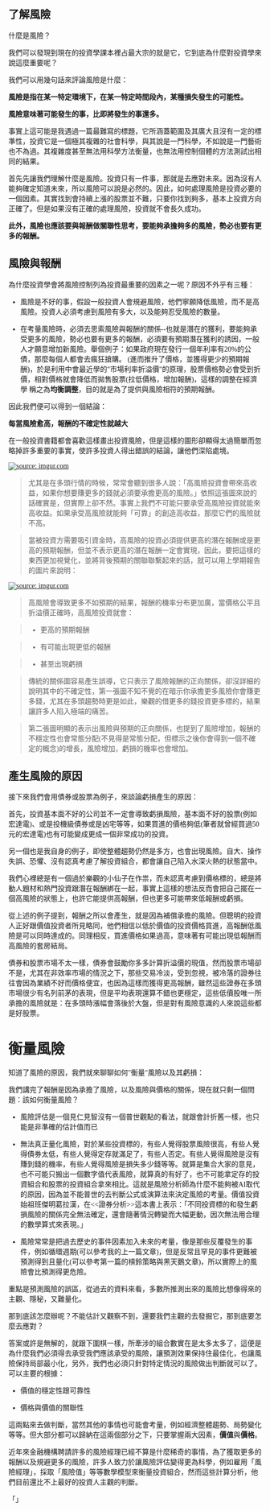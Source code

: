 <body style="font-family:'微軟正黑體';">

## 了解風險

什麼是風險？

我們可以發現到現在的投資學課本裡占最大宗的就是它，它到底為什麼對投資學來說這麼重要呢？

我們可以用幾句話來評論風險是什麼：

**風險是指在某一特定環境下，在某一特定時間段內，某種損失發生的可能性。**
    
**風險意味著可能發生的事，比即將發生的事還多。**

事實上這可能是我遇過一篇最難寫的標題，它所涵蓋範圍及其廣大且沒有一定的標準性，投資它是一個極其複雜的社會科學，與其說是一門科學，不如說是一門藝術也不為過。其複雜度甚至無法用科學方法衡量，也無法用控制個體的方法測試出相同的結果。

首先先讓我們理解什麼是風險。投資只有一件事，那就是去應對未來。因為沒有人能夠確定知道未來，所以風險可以說是必然的。因此，如何處理風險是投資必要的一個因素。其實找到會持續上漲的股票並不難，只要你找到夠多，基本上投資方向正確了。但是如果沒有正確的處理風險，投資就不會長久成功。

**此外，風險也應該要與報酬做關聯性思考，要能夠承擔夠多的風險，勢必也要有更多的報酬。**

## 風險與報酬

為什麼投資學會將風險控制列為投資最重要的因素之一呢？原因不外乎有三種：

* 風險是不好的事，假設一般投資人會規避風險，他們寧願降低風險，而不是高風險。投資人必須考慮到風險有多大，以及能夠忍受風險的數量。

* 在考量風險時，必須去思索風險與報酬的關係--也就是潛在的獲利，要能夠承受更多的風險，勢必也要有更多的報酬，必須要有預期潛在獲利的誘因，一般人才願意增加新風險。舉個例子：如果政府現在發行一個年利率有20%的公債，那麼每個人都會去瘋狂搶購。
(進而推升了價格，並獲得更少的預期報酬)，於是利用中會最近學的"市場利率折溢價"的原理，股票價格勢必會受到折價，相對價格就會降低而拋售股票(拉低價格，增加報酬)，這樣的調整在經濟學
稱之為**均衡調整**，目的就是為了提供與風險相符的預期報酬。

因此我們便可以得到一個結論：

<b>每當風險愈高，報酬的不確定性就越大</b>

在一般投資書籍都會喜歡這樣畫出投資風險，但是這樣的圖形卻顯得太過簡單而忽略掉許多重要的事實，使許多投資人得出錯誤的結論，讓他們深陷處境。

<a href="https://imgur.com/pVaw79u"><img src="https://i.imgur.com/pVaw79u.png" title="source: imgur.com" /></a>

> 尤其是在多頭行情的時候，常常會聽到很多人說：「高風險投資會帶來高收益，如果你想要賺更多的錢就必須要承擔更高的風險。」依照這張圖來說的話確實是，但實際上卻不然。事實上我們不可能只要承受高風險投資就能來高收益。如果承受高風險就能夠「可靠」的創造高收益，那麼它們的風險就不高。

> 當被投資方需要吸引資金時，高風險的投資必須提供更高的潛在報酬或是更高的預期報酬，但並不表示更高的潛在報酬一定會實現，因此，要把這樣的東西更加視覺化，並將背後預期的關聯聯繫起來的話，就可以用上學期報告的圖片來說明：


<a href="https://imgur.com/tknvPrv"><img src="https://i.imgur.com/tknvPrv.jpg" title="source: imgur.com" /></a>

> 高風險會導致更多不如預期的結果，報酬的機率分布更加廣，當價格公平且折溢價正確時，高風險投資就會：

> * 更高的預期報酬

> * 有可能出現更低的報酬

> * 甚至出現虧損

> 傳統的關係圖容易產生誤導，它只表示了風險報酬的正向關係，卻沒詳細的說明其中的不確定性，第一張圖不知不覺的在暗示你承擔更多風險你會賺更多錢，尤其在多頭趨勢時更是如此，樂觀的借更多的錢投資更多標的，結果讓許多人陷入極端的痛苦。

> 第二張圖明顯的表示出風險與預期的正向關係，也提到了風險增加，報酬的不穩定性也會常態分配(不見得是常態分配，但標示之後你會得到一個不確定的概念)的增長，風險增加，虧損的機率也會增加。

<h2 style="">產生風險的原因</h2>

接下來我們會用債券或股票為例子，來談論虧損產生的原因：

首先，投資基本面不好的公司並不一定會導致虧損風險，基本面不好的股票(例如宏達電)、或是投機級債券或是凶宅等等，如果買進的價格夠低(筆者就曾經買過50元的宏達電)也有可能變成更成一個非常成功的投資。

另一個也是我自身的例子，即使整體趨勢仍然是多方，也會出現風險。自大、操作失誤、恐懼、沒有認真考慮了解投資組合，都會讓自己陷入水深火熱的狀態當中。

我們心裡總是有一個過於樂觀的小仙子在作祟，而未認真考慮到價格標的，總是將動人題材和熱門投資跟潛在報酬綁在一起，事實上這樣的想法反而會把自己擺在一個高風險的狀態上，也許它能提供高報酬，但也更多可能帶來低報酬或虧損。

從上述的例子提到，報酬之所以會產生，就是因為補償承擔的風險。但聰明的投資人正好跟價值投資者所見略同，他們相信以低於價值的投資價格買進，高報酬低風險是可以同時達成的。同理相反，買進價格如果過高，意味著有可能出現低報酬而高風險的套房結局。

債券和股票市場不太一樣，債券會鼓勵你多多計算折溢價的現值，然而股票市場卻不是，尤其在非效率市場的情況之下，那些交易冷淡，受到忽視，被冷落的證券往往會因為業績不好而價格便宜，也因為這樣而獲得更高報酬，雖然這些證券在多頭市場很少有名列前茅的表現，但是平均表現還算不錯也更穩定，這些低價股唯一所承擔的風險就是：在多頭時漲幅會落後於大盤，但是對有風險意識的人來說這些都是好股票。

# 衡量風險

知道了風險的原因，我們就來聊聊如何"衡量"風險以及其虧損：

我們講完了報酬是因為承擔了風險，以及風險與價格的關係，現在就只剩一個問題：該如何衡量風險？

* 風險評估是一個見仁見智沒有一個普世觀點的看法，就跟會計折舊一樣，也只能是非準確的估計值而已

* 無法真正量化風險，對於某些投資標的，有些人覺得股票風險很高，有些人覺得債券太低，有些人覺得定存就滿足了，有些人否定。有些人覺得風險是沒有賺到錢的機率，有些人覺得風險是損失多少錢等等。就算是集合大家的意見，也不可能只搬出一個數字值代表風險，就算真的有好了，也不可能拿定存的投資組合和股票的投資組合拿來相比。這就是風險分析師為什麼不能夠被AI取代的原因，因為並不能普世的去判斷公式或演算法來決定風險的考量。價值投資始祖班傑明葛拉漢，在<<證券分析>>這本書上表示：「不同投資標的和發生虧損風險的關係完全無法確定，還會隨著情況轉變而大幅更動，因次無法用合理的數學算式來表現。」

* 風險常常是把過去歷史的事件因素加入未來的考量，像是那些反覆發生的事件，例如循環週期(可以參考我的上一篇文章)，但是反常且罕見的事件更難被預測得到且量化(可以參考第一篇的槓鈴策略與黑天鵝文章)，所以實際上的風險會比預測得更危險。

重點是預測風險的誤區，從過去的資料來看，多數所推測出來的風險比想像得來的主觀、隱秘，又難量化。

那到底該怎麼辦呢？不能估計又觀察不到，還要我們主觀的去發掘它，那到底要怎麼去應對？

答案或許是無解的，就跟下圍棋一樣，所牽涉的組合數實在是太多太多了，這便是為什麼我們必須得去承受我們應該承受的風險，讓預測效果保持住最佳化，也讓風險保持局部最小化，另外，我們也必須只針對特定情況的風險做出判斷就可以了。可以主要的根據：

* 價值的穩定性跟可靠性

* 價格與價值的關聯性

這兩點來去做判斷，當然其他的事情也可能會考量，例如經濟整體趨勢、局勢變化等等。但大部分都可以歸納在這兩個部分之下，只要掌握兩大因素，<b>價值</b>與<b>價格</b>。

近年來金融機構聘請許多的風險經理已經不算是什麼稀奇的事情，為了獲取更多的報酬以及規避更多的風險，許多人致力於讓風險評估變得更為科學，例如雇用「風險經理」，採取「風險值」等等數學模型來衡量投資組合，然而這些計算分析，他們目前還比不上最好的投資人主觀的判斷。



「」

</body>
